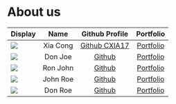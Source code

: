 # About us

Display |   Name   |               Github Profile               | Portfolio 
--------|:--------:|:------------------------------------------:|:---------:
![](https://image.umall.com.au/image/goods4/6921294355383/image/1.jpg?x-oss-process=image/resize,w_750/sharpen,100/quality,Q_100) | Xia Cong | [Github CXIA17](https://github.com/CXIA17) | [Portfolio](docs/team/johndoe.md)
![](https://via.placeholder.com/100.png?text=Photo) | Don Joe  |       [Github](https://github.com/)        | [Portfolio](docs/team/johndoe.md)
![](https://via.placeholder.com/100.png?text=Photo) | Ron John |       [Github](https://github.com/)        | [Portfolio](docs/team/johndoe.md)
![](https://via.placeholder.com/100.png?text=Photo) | John Roe |       [Github](https://github.com/)        | [Portfolio](docs/team/johndoe.md)
![](https://via.placeholder.com/100.png?text=Photo) | Don Roe  |       [Github](https://github.com/)        | [Portfolio](docs/team/johndoe.md)
